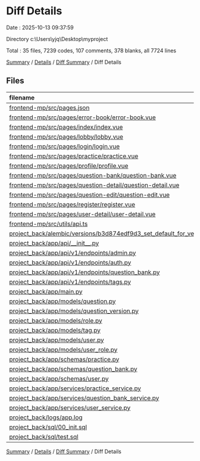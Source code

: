 # Diff Details

Date : 2025-10-13 09:37:59

Directory c:\\Users\\yjq\\Desktop\\myproject

Total : 35 files,  7239 codes, 107 comments, 378 blanks, all 7724 lines

[Summary](results.md) / [Details](details.md) / [Diff Summary](diff.md) / Diff Details

## Files
| filename | language | code | comment | blank | total |
| :--- | :--- | ---: | ---: | ---: | ---: |
| [frontend-mp/src/pages.json](/frontend-mp/src/pages.json) | JSON | 24 | 0 | 0 | 24 |
| [frontend-mp/src/pages/error-book/error-book.vue](/frontend-mp/src/pages/error-book/error-book.vue) | vue | 142 | 3 | 16 | 161 |
| [frontend-mp/src/pages/index/index.vue](/frontend-mp/src/pages/index/index.vue) | vue | 241 | 8 | 20 | 269 |
| [frontend-mp/src/pages/lobby/lobby.vue](/frontend-mp/src/pages/lobby/lobby.vue) | vue | 113 | 0 | 16 | 129 |
| [frontend-mp/src/pages/login/login.vue](/frontend-mp/src/pages/login/login.vue) | vue | 143 | 0 | 23 | 166 |
| [frontend-mp/src/pages/practice/practice.vue](/frontend-mp/src/pages/practice/practice.vue) | vue | 172 | 6 | 2 | 180 |
| [frontend-mp/src/pages/profile/profile.vue](/frontend-mp/src/pages/profile/profile.vue) | vue | 139 | 5 | 12 | 156 |
| [frontend-mp/src/pages/question-bank/question-bank.vue](/frontend-mp/src/pages/question-bank/question-bank.vue) | vue | 387 | 0 | 31 | 418 |
| [frontend-mp/src/pages/question-detail/question-detail.vue](/frontend-mp/src/pages/question-detail/question-detail.vue) | vue | 102 | 0 | 11 | 113 |
| [frontend-mp/src/pages/question-edit/question-edit.vue](/frontend-mp/src/pages/question-edit/question-edit.vue) | vue | 190 | 1 | 19 | 210 |
| [frontend-mp/src/pages/register/register.vue](/frontend-mp/src/pages/register/register.vue) | vue | 141 | 0 | 20 | 161 |
| [frontend-mp/src/pages/user-detail/user-detail.vue](/frontend-mp/src/pages/user-detail/user-detail.vue) | vue | 176 | 5 | 19 | 200 |
| [frontend-mp/src/utils/api.ts](/frontend-mp/src/utils/api.ts) | TypeScript | 150 | 7 | 16 | 173 |
| [project\_back/alembic/versions/b3d874edf9d3\_set\_default\_for\_version\_no\_on\_question\_.py](/project_back/alembic/versions/b3d874edf9d3_set_default_for_version_no_on_question_.py) | Python | 11 | 10 | 8 | 29 |
| [project\_back/app/api/\_\_init\_\_.py](/project_back/app/api/__init__.py) | Python | 7 | 1 | 2 | 10 |
| [project\_back/app/api/v1/endpoints/admin.py](/project_back/app/api/v1/endpoints/admin.py) | Python | 83 | 0 | 8 | 91 |
| [project\_back/app/api/v1/endpoints/auth.py](/project_back/app/api/v1/endpoints/auth.py) | Python | 4 | 3 | 1 | 8 |
| [project\_back/app/api/v1/endpoints/question\_bank.py](/project_back/app/api/v1/endpoints/question_bank.py) | Python | 405 | 32 | 42 | 479 |
| [project\_back/app/api/v1/endpoints/tags.py](/project_back/app/api/v1/endpoints/tags.py) | Python | 16 | 0 | 3 | 19 |
| [project\_back/app/main.py](/project_back/app/main.py) | Python | 9 | 1 | 0 | 10 |
| [project\_back/app/models/question.py](/project_back/app/models/question.py) | Python | 4 | 0 | 1 | 5 |
| [project\_back/app/models/question\_version.py](/project_back/app/models/question_version.py) | Python | 2 | 2 | 2 | 6 |
| [project\_back/app/models/role.py](/project_back/app/models/role.py) | Python | 1 | 0 | 1 | 2 |
| [project\_back/app/models/tag.py](/project_back/app/models/tag.py) | Python | 19 | 2 | 4 | 25 |
| [project\_back/app/models/user.py](/project_back/app/models/user.py) | Python | 1 | 0 | 2 | 3 |
| [project\_back/app/models/user\_role.py](/project_back/app/models/user_role.py) | Python | 3 | 0 | 0 | 3 |
| [project\_back/app/schemas/practice.py](/project_back/app/schemas/practice.py) | Python | 3 | 0 | 1 | 4 |
| [project\_back/app/schemas/question\_bank.py](/project_back/app/schemas/question_bank.py) | Python | 60 | 2 | 12 | 74 |
| [project\_back/app/schemas/user.py](/project_back/app/schemas/user.py) | Python | 4 | 0 | 1 | 5 |
| [project\_back/app/services/practice\_service.py](/project_back/app/services/practice_service.py) | Python | 23 | 5 | 1 | 29 |
| [project\_back/app/services/question\_bank\_service.py](/project_back/app/services/question_bank_service.py) | Python | 202 | 7 | 25 | 234 |
| [project\_back/app/services/user\_service.py](/project_back/app/services/user_service.py) | Python | 56 | 7 | 15 | 78 |
| [project\_back/logs/app.log](/project_back/logs/app.log) | Log | 4,191 | 0 | 37 | 4,228 |
| [project\_back/sql/00\_init.sql](/project_back/sql/00_init.sql) | MS SQL | 0 | 0 | 1 | 1 |
| [project\_back/sql/test.sql](/project_back/sql/test.sql) | MS SQL | 15 | 0 | 6 | 21 |

[Summary](results.md) / [Details](details.md) / [Diff Summary](diff.md) / Diff Details